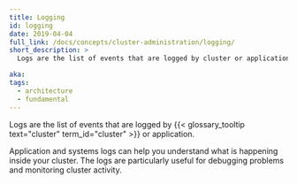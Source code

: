 ```yaml
---
title: Logging
id: logging
date: 2019-04-04
full_link: /docs/concepts/cluster-administration/logging/
short_description: >
  Logs are the list of events that are logged by cluster or application.

aka:
tags:
  - architecture
  - fundamental
---
```


Logs are the list of events that are logged by {{< glossary_tooltip text="cluster" term_id="cluster" >}} or application.

<!--more-->

Application and systems logs can help you understand what is happening inside your cluster. The logs are particularly useful for debugging problems and monitoring cluster activity.
